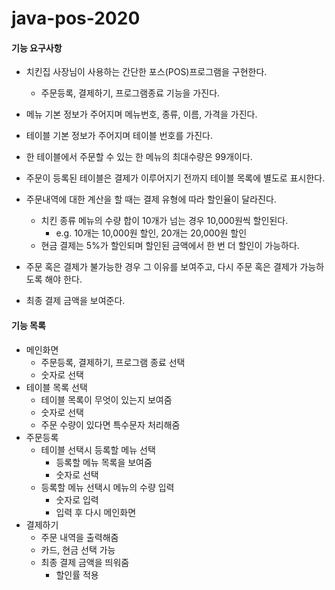 # java-pos-2020

#### 기능 요구사항

- 치킨집 사장님이 사용하는 간단한 포스(POS)프로그램을 구현한다.
  - 주문등록, 결제하기, 프로그램종료 기능을 가진다.

- 메뉴 기본 정보가 주어지며 메뉴번호, 종류, 이름, 가격을 가진다.

- 테이블 기본 정보가 주어지며 테이블 번호를 가진다.

- 한 테이블에서 주문할 수 있는 한 메뉴의 최대수량은 99개이다.

- 주문이 등록된 테이블은 결제가 이루어지기 전까지 테이블 목록에 별도로 표시한다.
- 주문내역에 대한 계산을 할 때는 결제 유형에 따라 할인율이 달라진다.
  - 치킨 종류 메뉴의 수량 합이 10개가 넘는 경우 10,000원씩 할인된다.
    - e.g. 10개는 10,000원 할인, 20개는 20,000원 할인
  - 현금 결제는 5%가 할인되며 할인된 금액에서 한 번 더 할인이 가능하다.
- 주문 혹은 결제가 불가능한 경우 그 이유를 보여주고, 다시 주문 혹은 결제가 가능하도록 해야 한다.

- 최종 결제 금액을 보여준다.



#### 기능 목록

- 메인화면
  - 주문등록, 결제하기, 프로그램 종료 선택
  - 숫자로 선택
- 테이블 목록 선택
  - 테이블 목록이 무엇이 있는지 보여줌
  - 숫자로 선택
  - 주문 수량이 있다면 특수문자 처리해줌
- 주문등록
  - 테이블 선택시 등록할 메뉴 선택
    - 등록할 메뉴 목록을 보여줌
    - 숫자로 선택
  - 등록할 메뉴 선택시 메뉴의 수량 입력
    - 숫자로 입력
    - 입력 후 다시 메인화면
- 결제하기
  - 주문 내역을 출력해줌
  - 카드, 현금 선택 가능
  - 최종 결제 금액을 띄워줌
    - 할인률 적용